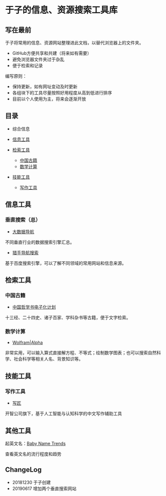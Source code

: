 # 于子的信息、资源搜索工具库
## 写在最前
于子将常用的信息、资源网站整理进此文档，以替代浏览器上的文件夹。
- GitHub方便共享和共建（将来如有需要）
- 避免浏览器文件夹过于杂乱
- 便于检索和记录

编写原则：
- 保持更新，如有网址变动及时更新
- 各组块下的工具尽量按照好用程度从高到低进行排序
- 目前以个人使用为主，将来会逐渐开放
## 目录
- 综合信息
- [信息工具](https://github.com/tcheng0407/InfoToolkit#%E4%BF%A1%E6%81%AF%E5%B7%A5%E5%85%B7)
- [检索工具](https://github.com/tcheng0407/InfoToolkit#%E6%A3%80%E7%B4%A2%E5%B7%A5%E5%85%B7)
  - [中国古籍](https://github.com/tcheng0407/InfoToolkit#%E4%B8%AD%E5%9B%BD%E5%8F%A4%E7%B1%8D)
  - [数学计算](https://github.com/tcheng0407/InfoToolkit#%E6%95%B0%E5%AD%A6%E8%AE%A1%E7%AE%97)

- [技能工具](https://github.com/tcheng0407/InfoToolkit/blob/master/README.md#%E6%8A%80%E8%83%BD%E5%B7%A5%E5%85%B7)
  - [写作工具](https://github.com/tcheng0407/InfoToolkit/blob/master/README.md#%E5%86%99%E4%BD%9C%E5%B7%A5%E5%85%B7)


## 信息工具
### 垂直搜索（总）
- [大数据导航](http://hao.199it.com/)

不同垂直行业的数据搜索引擎汇总。

- [猎手导航搜索](https://www.lsdhss.com/)

基于百度搜索引擎，可以了解不同领域的常用网站和信息来源。

## 检索工具
### 中国古籍
- [中国哲学书电子化计划](https://ctext.org/zh)

十三经、二十四史、诸子百家、学科杂书等古籍，便于文字检索。
### 数学计算
- [Wolfram|Alpha](https://www.wolframalpha.com/)

非常实用，可以输入算式直接解方程、不等式；绘制数学图表；也可以搜索自然科学、社会科学等相关人名、背景知识等。


## 技能工具
### 写作工具
- [写匠](https://github.com/tcheng0407/InfoToolkit/edit/master/README.md)

开智公司旗下，基于人工智能与认知科学的中文写作辅助工具

## 其他工具
起英文名：[Baby Name Trends](https://nametrends.net/)

查看英文名的流行程度和趋势









## ChangeLog
- 20181230 于子创建
- 20190617 增加两个垂直搜索网站
